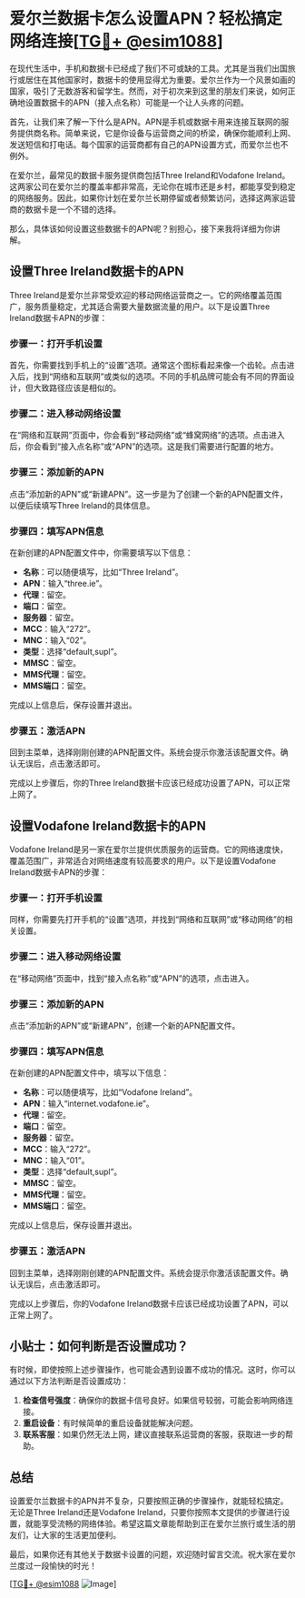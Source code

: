 # 爱尔兰数据卡怎么设置APN？轻松搞定网络连接[[TG💪+ @esim1088](https://t.me/s/esim1088)]

在现代生活中，手机和数据卡已经成了我们不可或缺的工具。尤其是当我们出国旅行或居住在其他国家时，数据卡的使用显得尤为重要。爱尔兰作为一个风景如画的国家，吸引了无数游客和留学生。然而，对于初次来到这里的朋友们来说，如何正确地设置数据卡的APN（接入点名称）可能是一个让人头疼的问题。

首先，让我们来了解一下什么是APN。APN是手机或数据卡用来连接互联网的服务提供商名称。简单来说，它是你设备与运营商之间的桥梁，确保你能顺利上网、发送短信和打电话。每个国家的运营商都有自己的APN设置方式，而爱尔兰也不例外。

在爱尔兰，最常见的数据卡服务提供商包括Three Ireland和Vodafone Ireland。这两家公司在爱尔兰的覆盖率都非常高，无论你在城市还是乡村，都能享受到稳定的网络服务。因此，如果你计划在爱尔兰长期停留或者频繁访问，选择这两家运营商的数据卡是一个不错的选择。

那么，具体该如何设置这些数据卡的APN呢？别担心，接下来我将详细为你讲解。

## 设置Three Ireland数据卡的APN

Three Ireland是爱尔兰非常受欢迎的移动网络运营商之一。它的网络覆盖范围广，服务质量稳定，尤其适合需要大量数据流量的用户。以下是设置Three Ireland数据卡APN的步骤：

### 步骤一：打开手机设置
首先，你需要找到手机上的“设置”选项。通常这个图标看起来像一个齿轮。点击进入后，找到“网络和互联网”或类似的选项。不同的手机品牌可能会有不同的界面设计，但大致路径应该是相似的。

### 步骤二：进入移动网络设置
在“网络和互联网”页面中，你会看到“移动网络”或“蜂窝网络”的选项。点击进入后，你会看到“接入点名称”或“APN”的选项。这是我们需要进行配置的地方。

### 步骤三：添加新的APN
点击“添加新的APN”或“新建APN”。这一步是为了创建一个新的APN配置文件，以便后续填写Three Ireland的具体信息。

### 步骤四：填写APN信息
在新创建的APN配置文件中，你需要填写以下信息：
- **名称**：可以随便填写，比如“Three Ireland”。
- **APN**：输入“three.ie”。
- **代理**：留空。
- **端口**：留空。
- **服务器**：留空。
- **MCC**：输入“272”。
- **MNC**：输入“02”。
- **类型**：选择“default,supl”。
- **MMSC**：留空。
- **MMS代理**：留空。
- **MMS端口**：留空。

完成以上信息后，保存设置并退出。

### 步骤五：激活APN
回到主菜单，选择刚刚创建的APN配置文件。系统会提示你激活该配置文件。确认无误后，点击激活即可。

完成以上步骤后，你的Three Ireland数据卡应该已经成功设置了APN，可以正常上网了。

## 设置Vodafone Ireland数据卡的APN

Vodafone Ireland是另一家在爱尔兰提供优质服务的运营商。它的网络速度快，覆盖范围广，非常适合对网络速度有较高要求的用户。以下是设置Vodafone Ireland数据卡APN的步骤：

### 步骤一：打开手机设置
同样，你需要先打开手机的“设置”选项，并找到“网络和互联网”或“移动网络”的相关设置。

### 步骤二：进入移动网络设置
在“移动网络”页面中，找到“接入点名称”或“APN”的选项，点击进入。

### 步骤三：添加新的APN
点击“添加新的APN”或“新建APN”，创建一个新的APN配置文件。

### 步骤四：填写APN信息
在新创建的APN配置文件中，填写以下信息：
- **名称**：可以随便填写，比如“Vodafone Ireland”。
- **APN**：输入“internet.vodafone.ie”。
- **代理**：留空。
- **端口**：留空。
- **服务器**：留空。
- **MCC**：输入“272”。
- **MNC**：输入“01”。
- **类型**：选择“default,supl”。
- **MMSC**：留空。
- **MMS代理**：留空。
- **MMS端口**：留空。

完成以上信息后，保存设置并退出。

### 步骤五：激活APN
回到主菜单，选择刚刚创建的APN配置文件。系统会提示你激活该配置文件。确认无误后，点击激活即可。

完成以上步骤后，你的Vodafone Ireland数据卡应该已经成功设置了APN，可以正常上网了。

## 小贴士：如何判断是否设置成功？

有时候，即使按照上述步骤操作，也可能会遇到设置不成功的情况。这时，你可以通过以下方法判断是否设置成功：

1. **检查信号强度**：确保你的数据卡信号良好。如果信号较弱，可能会影响网络连接。
2. **重启设备**：有时候简单的重启设备就能解决问题。
3. **联系客服**：如果仍然无法上网，建议直接联系运营商的客服，获取进一步的帮助。

## 总结

设置爱尔兰数据卡的APN并不复杂，只要按照正确的步骤操作，就能轻松搞定。无论是Three Ireland还是Vodafone Ireland，只要你按照本文提供的步骤进行设置，就能享受流畅的网络体验。希望这篇文章能帮助到正在爱尔兰旅行或生活的朋友们，让大家的生活更加便利。

最后，如果你还有其他关于数据卡设置的问题，欢迎随时留言交流。祝大家在爱尔兰度过一段愉快的时光！

[[TG💪+ @esim1088](https://t.me/s/esim1088) ![Image](https://i.postimg.cc/4NQfJmqS/Snipaste-2025-05-13-00-14-12.png)]